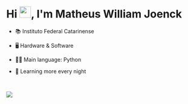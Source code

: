 <h1 align="left">Hi <img src="https://raw.githubusercontent.com/kaueMarques/kaueMarques/master/hi.gif" height="30px">, I'm Matheus William Joenck</h1>

- 📚 Instituto Federal Catarinense

- 🖥 Hardware & Software

- 👨‍💻 Main language: Python

- 🌙 Learning more every night

<br>

<a href="https://github.com/al0i"><img src="https://github-readme-stats.vercel.app/api/top-langs/?username=al0i&layout=compact&show_icons=true&theme=tokyonight"></a> 
